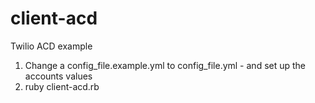 client-acd
==========

Twilio ACD example

1. Change a  config_file.example.yml to config_file.yml - and set up the accounts values
2. ruby client-acd.rb 
